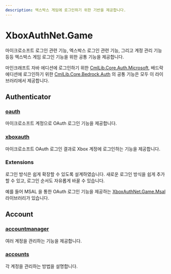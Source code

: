 ```yaml
---
description: 엑스박스 게임에 로그인하기 위한 기반을 제공합니다.
---
```


# XboxAuthNet.Game

마이크로소프트 로그인 관련 기능, 엑스박스 로그인 관련 기능, 그리고 계정 관리 기능 등등 엑스박스 게임 로그인 기능을 위한 공통 기능을 제공합니다.

마인크래프트 자바 에디션에 로그인하기 위한 [CmlLib.Core.Auth.Microsoft](../cmllib.core.auth.microsoft/README.md), 배드락 에디션에 로그인하기 위한 [CmlLib.Core.Bedrock.Auth](../cmllib.core.bedrock.auth.md) 의 공통 기능은 모두 이 라이브러리에서 제공합니다.

## Authenticator

### [oauth](oauth.md)

마이크로소프트 계정으로 OAuth 로그인 기능을 제공합니다.

### [xboxauth](xboxauth.md)

마이크로소프트 OAuth 로그인 결과로 Xbox 계정에 로그인하는 기능을 제공합니다.

### Extensions

로그인 방식은 쉽게 확장할 수 있도록 설계하였습니다. 새로운 로그인 방식을 쉽게 추가할 수 있고, 로그인 순서도 자유롭게 바꿀 수 있습니다.

예를 들어 MSAL 을 통한 OAuth 로그인 기능을 제공하는 [XboxAuthNet.Game.Msal](../xboxauthnet.game.msal/README.md) 라이브러리가 있습니다.

## Account

### [accountmanager](accountmanager.md)

여러 계정을 관리하는 기능을 제공합니다.

### [accounts](accounts.md)

각 계정을 관리하는 방법을 설명합니다.
